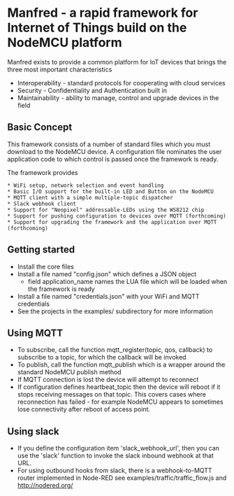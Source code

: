 # Manfred - a rapid framework for Internet of Things build on the NodeMCU platform

Manfred exists to provide a common platform for IoT devices that brings the
three most important characteristics

   * Interoperability - standard protocols for cooperating with cloud services
   * Security - Confidentiality and Authentication built in
   * Maintainability - ability to manage, control and upgrade devices in the field
   
## Basic Concept

This framework consists of a number of standard files which you must download to the
NodeMCU device.   A configuration file nominates the user application code to which control
is passed once the framework is ready.

The framework provides

    * WiFi setup, network selection and event handling
    * Basic I/O support for the built-in LED and Button on the NodeMCU
    * MQTT client with a simple multiple-topic dispatcher
    * Slack webhook client
    * Support for "Neopixel" addressable-LEDs using the WS8212 chip
    * Support for pushing configuration to devices over MQTT (forthcoming)
    * Support for upgrading the framework and the application over MQTT (forthcoming)
    
## Getting started

   * Install the core files
   * Install a file named "config.json" which defines a JSON object
      * field application_name names the LUA file which will be loaded when the framework is ready
   * Install a file named "credentials.json" with your WiFi and MQTT credentials
   * See the projects in the examples/ subdirectory for more information

## Using MQTT

   * To subscribe, call the function mqtt_register(topic, qos, callback) to
     subscribe to a topic, for which the callback will be invoked
   * To publish, call the function mqtt_publish which is a wrapper around the standard NodeMCU
     publish method
   * If MQTT connection is lost the device will attempt to reconnect
   * If configuration defines heartbeat_topic then the device will reboot if it stops receiving
     messages on that topic.  This covers cases where reconnection has failed - for example
     NodeMCU appears to sometimes lose connectivity after reboot of access point.

## Using slack
   * If you define the configuration item 'slack_webhook_url', then you can use the 'slack' function
     to invoke the slack inbound webhook at that URL.
   * For using outbound hooks from slack, there is a webhook-to-MQTT router implemented in Node-RED
     see examples/traffic/traffic_flow.js and http://nodered.org/


